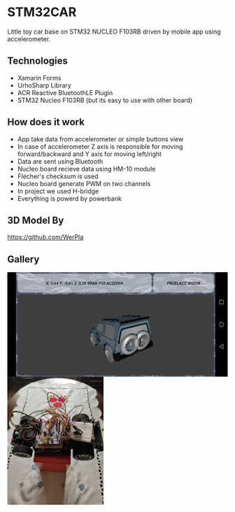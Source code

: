 # STM32CAR

Little toy car base on STM32 NUCLEO F103RB driven by mobile app using accelerometer.

## Technologies

* Xamarin Forms
* UrhoSharp Library
* ACR Reactive BluetoothLE Plugin
* STM32 Nucleo F103RB (but its easy to use with other board)

## How does it work

* App take data from accelerometer or simple buttons view
* In case of accelerometer Z axis is responsible for moving forward/backward and Y axis for moving left/right
* Data are sent using Bluetooth
* Nucleo board recieve data using HM-10 module
* Flecher's checksum is used
* Nucleo board generate PWM on two channels
* In project we used H-bridge
* Everything is powerd by powerbank 

## 3D Model By
https://github.com/WerPla

## Gallery

<img align="left" src="https://github.com/sebastiansiedlarz409/STM32CAR/blob/master/screenshot1.jpg" width="610"/>
<img align="left" src="https://github.com/sebastiansiedlarz409/STM32CAR/blob/master/photo1.jpg" width="220"/>
